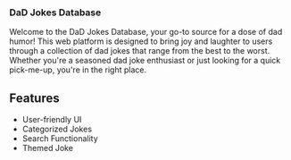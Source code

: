 ### DaD Jokes Database

Welcome to the DaD Jokes Database, your go-to source for a dose of dad humor! This web platform is designed to bring joy and laughter to users through a collection of dad jokes that range from the best to the worst. Whether you're a seasoned dad joke enthusiast or just looking for a quick pick-me-up, you're in the right place.

## Features

- User-friendly UI
- Categorized Jokes
- Search Functionality
- Themed Joke 